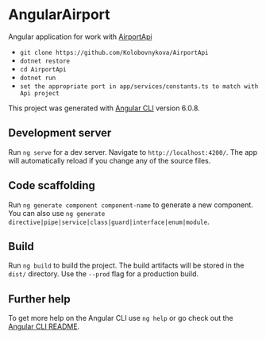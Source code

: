 # AngularAirport
Angular application for work with [AirportApi](https://github.com/Kolobovnykova/AirportApi)

* ``` git clone https://github.com/Kolobovnykova/AirportApi ```
* ``` dotnet restore ```
* ``` cd AirportApi ```
* ``` dotnet run ```
* ``` set the appropriate port in app/services/constants.ts to match with Api project ```

This project was generated with [Angular CLI](https://github.com/angular/angular-cli) version 6.0.8.

## Development server

Run `ng serve` for a dev server. Navigate to `http://localhost:4200/`. The app will automatically reload if you change any of the source files.

## Code scaffolding

Run `ng generate component component-name` to generate a new component. You can also use `ng generate directive|pipe|service|class|guard|interface|enum|module`.

## Build

Run `ng build` to build the project. The build artifacts will be stored in the `dist/` directory. Use the `--prod` flag for a production build.

## Further help

To get more help on the Angular CLI use `ng help` or go check out the [Angular CLI README](https://github.com/angular/angular-cli/blob/master/README.md).
